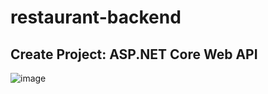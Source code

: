# restaurant-backend
## Create Project: ASP.NET Core Web API 
![image](https://user-images.githubusercontent.com/55459636/125185813-81bb4f80-e1ec-11eb-81a6-f86b7d4efc67.png)
